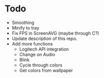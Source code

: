 # Todo
- Smoothing
- Minify to tray
- Fix FPS in ScreenAVG (maybe through C?)
- Update description of this repo.
- Add more functions
	- Logitech API integration
	- Change on Audio
	- Blink
	- Cycle through colors
	- Get colors from wallpaper